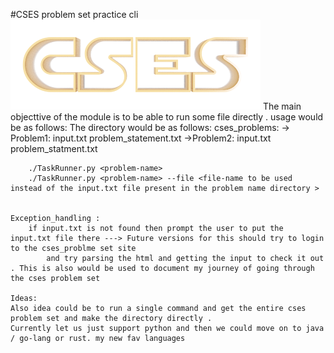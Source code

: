 #CSES problem set practice cli
<img src="logo.png">
   The main objecttive of the module is to be able to run some file directly . 
    usage would be as follows: 
        The directory would be as follows: 
            cses_problems: 
                    -> Problem1: 
                        input.txt
                        problem_statement.txt
                    ->Problem2: 
                        input.txt
                        problem_statment.txt

        ./TaskRunner.py <problem-name>
        ./TaskRunner.py <problem-name> --file <file-name to be used instead of the input.txt file present in the problem name directory >
        
    
    Exception_handling : 
        if input.txt is not found then prompt the user to put the input.txt file there ---> Future versions for this should try to login to the cses_problme set site 
            and try parsing the html and getting the input to check it out . This is also would be used to document my journey of going through the cses problem set

    Ideas: 
    Also idea could be to run a single command and get the entire cses problem set and make the directory directly . 
    Currently let us just support python and then we could move on to java / go-lang or rust. my new fav languages





